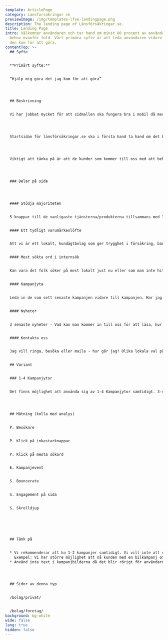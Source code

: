 ```yaml
---
template: ArticlePage
category: Lansforsakringar se
previewImage: /img/templates-lfse-landingpage.png
description: The landing page of Länsförsäkringar.se.
title: Landing Page
intro: Välkomnar användaren och tar hand om minst 80 procent av användarnas
  behov ovanför fold. Vårt primära syfte är att leda användaren vidare till vad
  den kom för att göra.
contentTop: >-
  ## Syfte


  **Primärt syfte:**


  “Hjälp mig göra det jag kom för att göra”




  ## Beskrivning


  Vi har jobbat mycket för att sidmallen ska fungera bra i mobil då mer än 60% av de som kommer in på vissa sidor surfar in via mobilen.




  Startsidan för länsförsäkringar.se ska i första hand ta hand om det behov våra kunder och andra användare har – ”Hjälp mig att göra det jag kom för att göra”. Därför inleds sidan med ingångar till de vanligaste ärendena. Därutöver har vi möjlighet att lista vanliga sökord och aktuella kampanjer, nyheterr och kontaktmöjligheter.




  Viktigt att tänka på är att de kunder som kommer till oss med att behov sällan, eller aldrig, stannar kvar på startsidan. Därför kan vi inte förlita oss på att man uppmärksammar information som finns här. Kunden är mest mottaglig efter det att behovet har tagits om hand eller då vi presenterar information som är tätt relaterad till det behov kunden har.




  ### Delar på sida




  #### Stödja majoriteten


  5 knappar till de vanligaste tjänsterna/produkterna tillsammans med logga in och kontakta oss hjälper mer än 80% av besökarna till startsidan.


  #### Ett tydligt varumärkeslöfte


  Att vi är ett lokalt, kundägtbolag som ger trygghet i försäkring, bank och pension. (Nytt under utvärdering)


  #### Mest sökta ord i internsök


  Kan vara det folk söker på mest lokalt just nu eller som man inte hittar. Vad kan vi lära oss av att lägga det på startsidan. Kan vi fånga fler än 80%. (Nytt under utvärdering)


  #### Kampanjyta


  Leda in de som sett senaste kampanjen vidare till kampanjen. Har jag sett något på en stortavla ska jag få igenkänning.


  #### Nyheter


  3 senaste nyheter - Vad kan man kommer in till oss för att läsa, hur täcker min försäkring vid pandemin Corona? Eldningsförbud i länet - hur kan jag förebygga?


  #### Kontakta oss


  Jag vill ringa, besöka eller maila - hur gör jag? Olika lokala val på vad du kan ha här.


  ## Variant


  ### 1-4 Kampanjytor


  Det finns möjlighet att använda sig av 1-4 Kampanjytor samtidigt. 3-4 kampanjytor är inget vi rekommenderar då det blir ett rörigt intryck där vi bara signalerar sälj och olika kampanjkoncept men nöden har ibland ingen lag och då finns det möjlighet. När man använder fler än två kampanjer så ska man veta att varumärkeslöftet försvinner ovanför för att få upp kampanjerna närmare fold.




  ## Mätning (kolla med analys)


  P. Besökare


  P. Klick på inkastarknappar


  P. Klick på mesta sökord


  E. Kampanjevent


  S. Bouncerate


  S. Engagement på sida


  S. Skrolldjup






  ## Tänk på


  * Vi rekommenderar att ha 1-2 kampanjer samtidigt. Vi vill inte att vi ska ses som en stortavla. Vilken är den viktigaste kampanjen just nu privat respektive företag.\
    Exempel: Vi har större möjlighet att nå kunden med en bilkampanj om vi berättar om den på sidan för bilförsäkring än om vi bara lägger den på startsidan.
  * Använd inte text i kampanjbilderna då det blir rörigt för användarna och bilderna klipper olika i mobilt och för paddan.




  ## Sidor av denna typ


  /bolag/privat/


  /bolag/foretag/
background: bg-white
wide: false
lang: true
hidden: false
---
```

